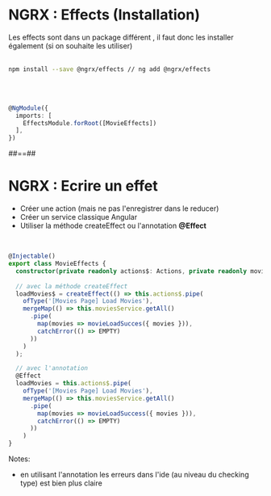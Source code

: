 <!-- .slide: class="with-code inconsolata" -->
# NGRX : Effects (Installation)
Les effects sont dans un package différent , il faut donc les installer également (si on souhaite les utiliser)
<br><br>

```sh
npm install --save @ngrx/effects // ng add @ngrx/effects
```
<!-- .element: class="big-code" -->
<br><br>

```typescript
@NgModule({
  imports: [
    EffectsModule.forRoot([MovieEffects])
  ],
})
```
<!--.element: class="big-code" -->

##==##

<!-- .slide: class="with-code inconsolata" -->
# NGRX : Ecrire un effet

- Créer une action (mais ne pas l'enregistrer dans le reducer)
- Créer un service classique Angular
- Utiliser la méthode createEffect ou l'annotation __@Effect__
<br>

```typescript
@Injectable()
export class MovieEffects {
  constructor(private readonly actions$: Actions, private readonly moviesService: MoviesService) {}
 
  // avec la méthode createEffect 
  loadMovies$ = createEffect(() => this.actions$.pipe(
    ofType('[Movies Page] Load Movies'),
    mergeMap(() => this.moviesService.getAll()
      .pipe(
        map(movies => movieLoadSucces({ movies })),
        catchError(() => EMPTY)
      ))
    )
  );

  // avec l'annotation
  @Effect
  loadMovies = this.actions$.pipe(
    ofType('[Movies Page] Load Movies'),
    mergeMap(() => this.moviesService.getAll()
      .pipe(
        map(movies => movieLoadSuccess({ movies })),
        catchError(() => EMPTY)
      ))
    )
}
```
<!-- .element: class="medium-code" -->
Notes:
- en utilisant l'annotation les erreurs dans l'ide (au niveau du checking type) est bien plus claire
